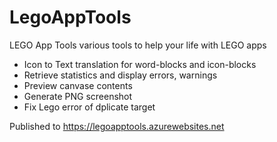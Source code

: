 # LegoAppTools

LEGO App Tools various tools to help your life with LEGO apps

* Icon to Text translation for word-blocks and icon-blocks
* Retrieve statistics and display errors, warnings
* Preview canvase contents
* Generate PNG screenshot
* Fix Lego error of dplicate target 

Published to https://legoapptools.azurewebsites.net
